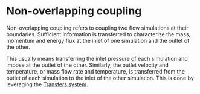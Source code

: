 # Non-overlapping coupling

Non-overlapping coupling refers to coupling two flow simulations at their boundaries.
Sufficient information is transferred to characterize the mass, momentum and energy flux at
the inlet of one simulation and the outlet of the other. 

This usually means transferring the inlet pressure of each simulation and impose at the outlet of the other.
Similarly, the outlet velocity and temperature, or mass flow rate and temperature, is transferred from the outlet of
each simulation to the inlet of the other simulation. This is done by leveraging the [Transfers system](syntax/Transfers/index.md).